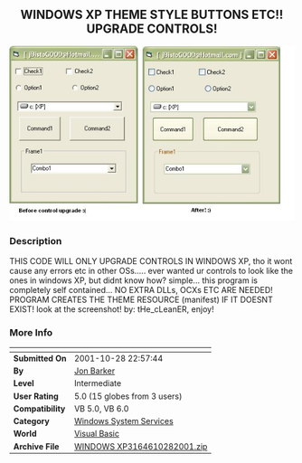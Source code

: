 ﻿<div align="center">

## WINDOWS XP THEME STYLE BUTTONS ETC\!\! UPGRADE CONTROLS\!

<img src="PIC20011028189289783.JPG">
</div>

### Description

THIS CODE WILL ONLY UPGRADE CONTROLS IN WINDOWS XP, tho it wont cause any errors etc in other OSs..... ever wanted ur controls to look like the ones in windows XP, but didnt know how? simple... this program is completely self contained... NO EXTRA DLLs, OCXs ETC ARE NEEDED! PROGRAM CREATES THE THEME RESOURCE (manifest) IF IT DOESNT EXIST! look at the screenshot! by: tHe_cLeanER, enjoy!
 
### More Info
 


<span>             |<span>
---                |---
**Submitted On**   |2001-10-28 22:57:44
**By**             |[Jon Barker](https://github.com/Planet-Source-Code/PSCIndex/blob/master/ByAuthor/jon-barker.md)
**Level**          |Intermediate
**User Rating**    |5.0 (15 globes from 3 users)
**Compatibility**  |VB 5\.0, VB 6\.0
**Category**       |[Windows System Services](https://github.com/Planet-Source-Code/PSCIndex/blob/master/ByCategory/windows-system-services__1-35.md)
**World**          |[Visual Basic](https://github.com/Planet-Source-Code/PSCIndex/blob/master/ByWorld/visual-basic.md)
**Archive File**   |[WINDOWS XP3164610282001\.zip](https://github.com/Planet-Source-Code/jon-barker-windows-xp-theme-style-buttons-etc-upgrade-controls__1-28484/archive/master.zip)








